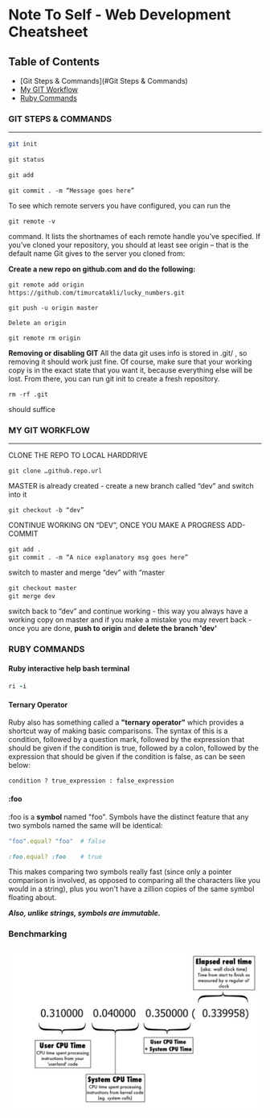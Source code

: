 # Note To Self - Web Development Cheatsheet

## Table of Contents
  - [Git Steps & Commands](#Git Steps & Commands)
  - [My GIT Workflow](#my-git-workflow)
  - [Ruby Commands](#ruby-commands)

### GIT STEPS & COMMANDS
***

```Bash
git init
```

```ruby
git status
```
```ruby
git add
```
```
git commit . -m “Message goes here”
```

To see which remote servers you have configured, you can run the

```
git remote -v
```

command. It lists the shortnames of each remote handle you’ve specified. If you’ve cloned your repository, you should at least see origin – that is the default name Git gives to the server you cloned from:

**Create a new repo on github.com and do the following:**
```
git remote add origin https://github.com/timurcatakli/lucky_numbers.git
```
```
git push -u origin master
```
```
Delete an origin
```
```
git remote rm origin
```

**Removing or disabling GIT**
All the data git uses info is stored in .git/ , so removing it should work just fine. Of course, make sure that your working copy is in the exact state that you want it, because everything else will be lost. From there, you can run git init to create a fresh repository. 
```
rm -rf .git 
```
should suffice

### MY GIT WORKFLOW
***

CLONE THE REPO TO LOCAL HARDDRIVE
```
git clone …github.repo.url
```
MASTER is already created - create a new branch called “dev” and switch into it
```
git checkout -b “dev”
```
CONTINUE WORKING ON “DEV”, ONCE YOU MAKE A PROGRESS ADD-COMMIT

```
git add .
git commit . -m “A nice explanatory msg goes here”
```

switch to master and merge “dev” with “master

```
git checkout master
git merge dev
```

switch back to “dev” and continue working - this way you always have a working copy on master and if you make a mistake you may revert back - once you are done,  **push to origin** and **delete the branch 'dev'**


### RUBY COMMANDS

#### **Ruby interactive help bash terminal**
```ruby
ri -i
```
#### **Ternary Operator**

Ruby also has something called a **"ternary operator"** which provides a shortcut way of making basic comparisons. The syntax of this is a condition, followed by a question mark, followed by the expression that should be given if the condition is true, followed by a colon, followed by the expression that should be given if the condition is false, as can be seen below:

```
condition ? true_expression : false_expression
```

#### **:foo**
:foo is a **symbol** named "foo". Symbols have the distinct feature that any two symbols named the same will be identical:
```ruby
"foo".equal? "foo"  # false
```
```ruby
:foo.equal? :foo    # true
```
This makes comparing two symbols really fast (since only a pointer comparison is involved, as opposed to comparing all the characters like you would in a string), plus you won't have a zillion copies of the same symbol floating about.

***Also, unlike strings, symbols are immutable.***

### Benchmarking

![Benchmarking](images/benchmarking.png "Benchmarking")





